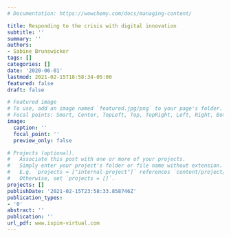 ```yaml
---
# Documentation: https://wowchemy.com/docs/managing-content/

title: Responding to the crisis with digital innovation
subtitle: ''
summary: ''
authors:
- Sabine Brunswicker
tags: []
categories: []
date: '2020-06-01'
lastmod: 2021-02-15T18:58:34-05:00
featured: false
draft: false

# Featured image
# To use, add an image named `featured.jpg/png` to your page's folder.
# Focal points: Smart, Center, TopLeft, Top, TopRight, Left, Right, BottomLeft, Bottom, BottomRight.
image:
  caption: ''
  focal_point: ''
  preview_only: false

# Projects (optional).
#   Associate this post with one or more of your projects.
#   Simply enter your project's folder or file name without extension.
#   E.g. `projects = ["internal-project"]` references `content/project/deep-learning/index.md`.
#   Otherwise, set `projects = []`.
projects: []
publishDate: '2021-02-15T23:58:33.858746Z'
publication_types:
- '0'
abstract: ''
publication: ''
url_pdf: www.ispim-virtual.com
---
```

